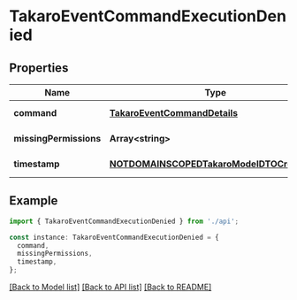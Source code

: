 # TakaroEventCommandExecutionDenied

## Properties

| Name                   | Type                                                                                    | Description | Notes                  |
| ---------------------- | --------------------------------------------------------------------------------------- | ----------- | ---------------------- |
| **command**            | [**TakaroEventCommandDetails**](TakaroEventCommandDetails.md)                           |             | [default to undefined] |
| **missingPermissions** | **Array&lt;string&gt;**                                                                 |             | [default to undefined] |
| **timestamp**          | [**NOTDOMAINSCOPEDTakaroModelDTOCreatedAt**](NOTDOMAINSCOPEDTakaroModelDTOCreatedAt.md) |             | [default to undefined] |

## Example

```typescript
import { TakaroEventCommandExecutionDenied } from './api';

const instance: TakaroEventCommandExecutionDenied = {
  command,
  missingPermissions,
  timestamp,
};
```

[[Back to Model list]](../README.md#documentation-for-models) [[Back to API list]](../README.md#documentation-for-api-endpoints) [[Back to README]](../README.md)
